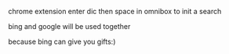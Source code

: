 chrome extension
enter dic then space in omnibox to init a search

bing and google will be used together

because bing can give you gifts:)

